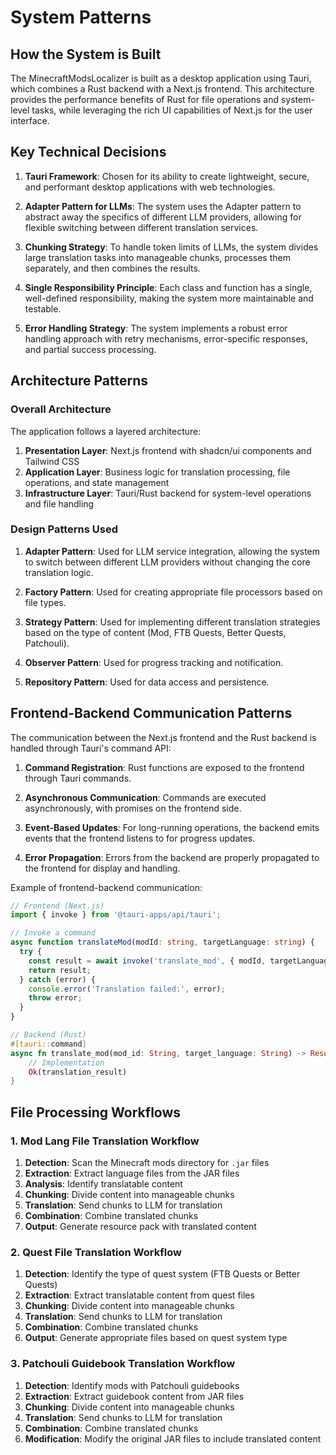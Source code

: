 # System Patterns

## How the System is Built
The MinecraftModsLocalizer is built as a desktop application using Tauri, which combines a Rust backend with a Next.js frontend. This architecture provides the performance benefits of Rust for file operations and system-level tasks, while leveraging the rich UI capabilities of Next.js for the user interface.

## Key Technical Decisions

1. **Tauri Framework**: Chosen for its ability to create lightweight, secure, and performant desktop applications with web technologies.

2. **Adapter Pattern for LLMs**: The system uses the Adapter pattern to abstract away the specifics of different LLM providers, allowing for flexible switching between different translation services.

3. **Chunking Strategy**: To handle token limits of LLMs, the system divides large translation tasks into manageable chunks, processes them separately, and then combines the results.

4. **Single Responsibility Principle**: Each class and function has a single, well-defined responsibility, making the system more maintainable and testable.

5. **Error Handling Strategy**: The system implements a robust error handling approach with retry mechanisms, error-specific responses, and partial success processing.

## Architecture Patterns

### Overall Architecture
The application follows a layered architecture:

1. **Presentation Layer**: Next.js frontend with shadcn/ui components and Tailwind CSS
2. **Application Layer**: Business logic for translation processing, file operations, and state management
3. **Infrastructure Layer**: Tauri/Rust backend for system-level operations and file handling

### Design Patterns Used

1. **Adapter Pattern**: Used for LLM service integration, allowing the system to switch between different LLM providers without changing the core translation logic.

2. **Factory Pattern**: Used for creating appropriate file processors based on file types.

3. **Strategy Pattern**: Used for implementing different translation strategies based on the type of content (Mod, FTB Quests, Better Quests, Patchouli).

4. **Observer Pattern**: Used for progress tracking and notification.

5. **Repository Pattern**: Used for data access and persistence.

## Frontend-Backend Communication Patterns

The communication between the Next.js frontend and the Rust backend is handled through Tauri's command API:

1. **Command Registration**: Rust functions are exposed to the frontend through Tauri commands.

2. **Asynchronous Communication**: Commands are executed asynchronously, with promises on the frontend side.

3. **Event-Based Updates**: For long-running operations, the backend emits events that the frontend listens to for progress updates.

4. **Error Propagation**: Errors from the backend are properly propagated to the frontend for display and handling.

Example of frontend-backend communication:

```typescript
// Frontend (Next.js)
import { invoke } from '@tauri-apps/api/tauri';

// Invoke a command
async function translateMod(modId: string, targetLanguage: string) {
  try {
    const result = await invoke('translate_mod', { modId, targetLanguage });
    return result;
  } catch (error) {
    console.error('Translation failed:', error);
    throw error;
  }
}
```

```rust
// Backend (Rust)
#[tauri::command]
async fn translate_mod(mod_id: String, target_language: String) -> Result<TranslationResult, String> {
    // Implementation
    Ok(translation_result)
}
```

## File Processing Workflows

### 1. Mod Lang File Translation Workflow

1. **Detection**: Scan the Minecraft mods directory for `.jar` files
2. **Extraction**: Extract language files from the JAR files
3. **Analysis**: Identify translatable content
4. **Chunking**: Divide content into manageable chunks
5. **Translation**: Send chunks to LLM for translation
6. **Combination**: Combine translated chunks
7. **Output**: Generate resource pack with translated content

### 2. Quest File Translation Workflow

1. **Detection**: Identify the type of quest system (FTB Quests or Better Quests)
2. **Extraction**: Extract translatable content from quest files
3. **Chunking**: Divide content into manageable chunks
4. **Translation**: Send chunks to LLM for translation
5. **Combination**: Combine translated chunks
6. **Output**: Generate appropriate files based on quest system type

### 3. Patchouli Guidebook Translation Workflow

1. **Detection**: Identify mods with Patchouli guidebooks
2. **Extraction**: Extract guidebook content from JAR files
3. **Chunking**: Divide content into manageable chunks
4. **Translation**: Send chunks to LLM for translation
5. **Combination**: Combine translated chunks
6. **Modification**: Modify the original JAR files to include translated content
